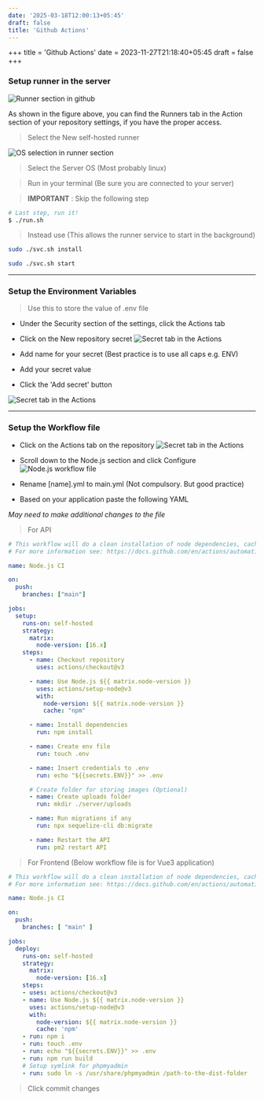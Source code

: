 ```yaml
---
date: '2025-03-18T12:00:13+05:45'
draft: false
title: 'Github Actions'
---
```


+++
title = 'Github Actions'
date = 2023-11-27T21:18:40+05:45
draft = false
+++

### Setup runner in the server

![Runner section in github](/github-runner.png)

As shown in the figure above, you can find the Runners tab in the Action section of your repository settings, if you have the proper access.

> Select the New self-hosted runner

![OS selection in runner section](/github-runner2.png)

> Select the Server OS (Most probably linux)

> Run in your terminal (Be sure you are connected to your server)

> **IMPORTANT** : Skip the following step

```bash
# Last step, run it!
$ ./run.sh
```

> Instead use (This allows the runner service to start in the background)

```bash
sudo ./svc.sh install
```

```bash
sudo ./svc.sh start
```

---

### Setup the Environment Variables

> Use this to store the value of .env file

- Under the Security section of the settings, click the Actions tab
- Click on the New repository secret
  ![Secret tab in the Actions](/github-runner3.png)

- Add name for your secret (Best practice is to use all caps e.g. ENV)
- Add your secret value
- Click the 'Add secret' button

![Secret tab in the Actions](/github-runner4.png)

---

### Setup the Workflow file

- Click on the Actions tab on the repository
  ![Secret tab in the Actions](/github-runner5.png)

- Scroll down to the Node.js section and click Configure
  ![Node.js workflow file](/github-runner6.png)

- Rename [name].yml to main.yml (Not compulsory. But good practice)

- Based on your application paste the following YAML

_May need to make additional changes to the file_

> For API

```yml
# This workflow will do a clean installation of node dependencies, cache/restore them, build the source code and run tests across different versions of node
# For more information see: https://docs.github.com/en/actions/automating-builds-and-tests/building-and-testing-nodejs

name: Node.js CI

on:
  push:
    branches: ["main"]

jobs:
  setup:
    runs-on: self-hosted
    strategy:
      matrix:
        node-version: [16.x]
    steps:
      - name: Checkout repository
        uses: actions/checkout@v3

      - name: Use Node.js ${{ matrix.node-version }}
        uses: actions/setup-node@v3
        with:
          node-version: ${{ matrix.node-version }}
          cache: "npm"

      - name: Install dependencies
        run: npm install

      - name: Create env file
        run: touch .env

      - name: Insert credentials to .env
        run: echo "${{secrets.ENV}}" >> .env

      # Create folder for storing images (Optional)
      - name: Create uploads folder
        run: mkdir ./server/uploads

      - name: Run migrations if any
        run: npx sequelize-cli db:migrate

      - name: Restart the API
        run: pm2 restart API
```

> For Frontend (Below workflow file is for Vue3 application)

```yaml
# This workflow will do a clean installation of node dependencies, cache/restore them, build the source code and run tests across different versions of node
# For more information see: https://docs.github.com/en/actions/automating-builds-and-tests/building-and-testing-nodejs

name: Node.js CI

on:
  push:
    branches: [ "main" ]

jobs:
  deploy:
    runs-on: self-hosted
    strategy:
      matrix:
        node-version: [16.x]
    steps:
    - uses: actions/checkout@v3
    - name: Use Node.js ${{ matrix.node-version }}
      uses: actions/setup-node@v3
      with:
        node-version: ${{ matrix.node-version }}
        cache: 'npm'
    - run: npm i
    - run: touch .env
    - run: echo "${{secrets.ENV}}" >> .env
    - run: npm run build
    # Setup symlink for phpmyadmin
    - run: sudo ln -s /usr/share/phpmyadmin /path-to-the-dist-folder
```

> Click commit changes
